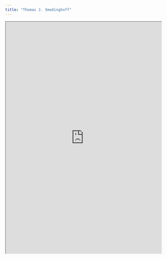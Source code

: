 ```yaml
---
title: "Thomas J. Smedinghoff"
---
```



<iframe height="750" width="100%" src="https://ewelton.github.io/ktest/wiki.html#Thomas%20J.%20Smedinghoff"></iframe>
